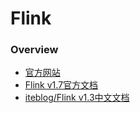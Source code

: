 # Flink

### Overview
* [官方网站](https://flink.apache.org/)
* [Flink v1.7官方文档](https://ci.apache.org/projects/flink/flink-docs-release-1.7)
* [iteblog/Flink v1.3中文文档](http://flink.iteblog.com/index.html)
